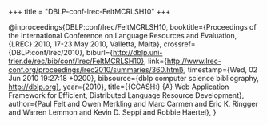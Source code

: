+++
title = "DBLP-conf-lrec-FeltMCRLSH10"
+++

@inproceedings{DBLP:conf/lrec/FeltMCRLSH10,
   booktitle={Proceedings of the International Conference on Language Resources
and Evaluation, {LREC} 2010, 17-23 May 2010, Valletta, Malta},
   crossref={DBLP:conf/lrec/2010},
   biburl={http://dblp.uni-trier.de/rec/bib/conf/lrec/FeltMCRLSH10},
   link={http://www.lrec-conf.org/proceedings/lrec2010/summaries/360.html},
   timestamp={Wed, 02 Jun 2010 19:27:18 +0200},
   bibsource={dblp computer science bibliography, http://dblp.org},
   year={2010},
   title={{CCASH:} {A} Web Application Framework for Efficient, Distributed
Language Resource Development},
   author={Paul Felt and
Owen Merkling and
Marc Carmen and
Eric K. Ringger and
Warren Lemmon and
Kevin D. Seppi and
Robbie Haertel},
}
